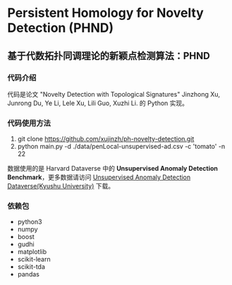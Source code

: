 # Persistent Homology for Novelty Detection (PHND)

## 基于代数拓扑同调理论的新颖点检测算法：PHND

### 代码介绍

代码是论文 "Novelty Detection with Topological Signatures" Jinzhong Xu, Junrong Du, Ye Li, Lele Xu, Lili Guo, Xuzhi Li. 的 Python 实现。

### 代码使用方法

1. git clone https://github.com/xujinzh/ph-novelty-detection.git
2. python main.py -d ./data/penLocal-unsupervised-ad.csv -c 'tomato' -n 22

数据使用的是 Harvard Dataverse 中的 **Unsupervised Anomaly Detection Benchmark**，更多数据请访问 [Unsupervised Anomaly Detection Dataverse(Kyushu University)](https://dataverse.harvard.edu/dataset.xhtml?persistentId=doi:10.7910/DVN/OPQMVF) 下载。

### 依赖包

- python3
- numpy
- boost
- gudhi
- matplotlib
- scikit-learn
- scikit-tda
- pandas